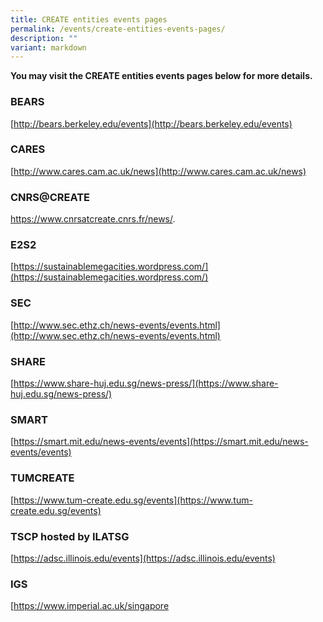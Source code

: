 ```yaml
---
title: CREATE entities events pages
permalink: /events/create-entities-events-pages/
description: ""
variant: markdown
---
```

**You may visit the CREATE entities events pages below for more details.**

### BEARS

[http://bears.berkeley.edu/events](http://bears.berkeley.edu/events)

### CARES

[http://www.cares.cam.ac.uk/news](http://www.cares.cam.ac.uk/news)

### CNRS@CREATE
https://www.cnrsatcreate.cnrs.fr/news/.

### E2S2

[https://sustainablemegacities.wordpress.com/](https://sustainablemegacities.wordpress.com/)

### SEC

[http://www.sec.ethz.ch/news-events/events.html](http://www.sec.ethz.ch/news-events/events.html)

### SHARE

[https://www.share-huj.edu.sg/news-press/](https://www.share-huj.edu.sg/news-press/)

### SMART

[https://smart.mit.edu/news-events/events](https://smart.mit.edu/news-events/events)

### TUMCREATE

[https://www.tum-create.edu.sg/events](https://www.tum-create.edu.sg/events)

### TSCP hosted by ILATSG

[https://adsc.illinois.edu/events](https://adsc.illinois.edu/events)


### IGS 

[https://www.imperial.ac.uk/singapore


